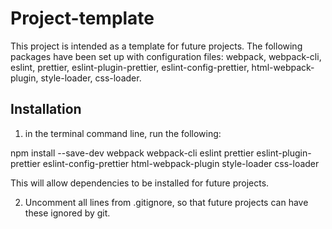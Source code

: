 # Project-template

This project is intended as a template for future projects. The following packages have been set up with configuration files: webpack, webpack-cli, eslint, prettier, eslint-plugin-prettier, eslint-config-prettier, html-webpack-plugin, style-loader, css-loader.

## Installation

1. in the terminal command line, run the following: 

npm install --save-dev webpack webpack-cli eslint prettier eslint-plugin-prettier eslint-config-prettier html-webpack-plugin style-loader css-loader

This will allow dependencies to be installed for future projects.

2. Uncomment all lines from .gitignore, so that future projects can have these ignored by git.